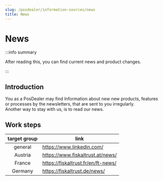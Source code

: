 ```yaml
---
slug: /posdealer/information-sources/news
title: News
---
```

# News 

:::info summary

After reading this, you can find current news and product changes.

:::

## Introduction

You as a PosDealer may find Information about new new products, features or processes by the newsletters, that are sent to you irregularly.  
Another way to stay with us, is to read our news.

## Work steps


| target group | link                                                                                                                |
|:----------------------:|-------------------------------------------------------------------------------------------------------------------------------------|
|general |https://www.linkedin.com/  |
|Austria |https://www.fiskaltrust.at/news/ |
|France |https://fiskaltrust.fr/en/ft-news/ |
|Germany |https://fiskaltrust.de/news/ |